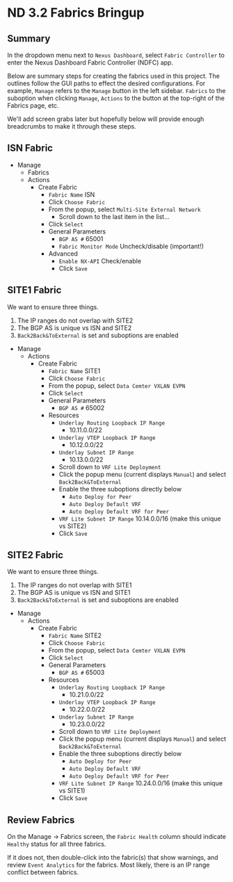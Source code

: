 # ND 3.2 Fabrics Bringup

## Summary

In the dropdown menu next to `Nexus Dashboard`, select `Fabric Controller`
to enter the Nexus Dashboard Fabric Controller (NDFC) app.

Below are summary steps for creating the fabrics used in this project.
The outlines follow the GUI paths to effect the desired configurations.
For example, `Manage` refers to the `Manage` button in the left sidebar.
`Fabrics` to the suboption when clicking `Manage`, `Actions` to the
button at the top-right of the Fabrics page, etc.

We'll add screen grabs later but hopefully below will provide enough
breadcrumbs to make it through these steps.

## ISN Fabric

- Manage
  - Fabrics
  - Actions
    - Create Fabric
      - `Fabric Name` ISN
      - Click `Choose Fabric`
      - From the popup, select `Multi-Site External Network`
        - Scroll down to the last item in the list...
      - Click `Select`
      - General Parameters
        - `BGP AS #` 65001
        - `Fabric Monitor Mode` Uncheck/disable (important!)
      - Advanced
        - `Enable NX-API` Check/enable
        - Click `Save`

## SITE1 Fabric

We want to ensure three things.

1. The IP ranges do not overlap with SITE2
2. The BGP AS is unique vs ISN and SITE2
3. `Back2Back&ToExternal` is set and suboptions are enabled

- Manage
  - Actions
    - Create Fabric
      - `Fabric Name` SITE1
      - Click `Choose Fabric`
      - From the popup, select `Data Cemter VXLAN EVPN`
      - Click `Select`
      - General Parameters
        - `BGP AS #` 65002
      - Resources
        - `Underlay Routing Loopback IP Range`
          - 10.11.0.0/22
        - `Underlay VTEP Loopback IP Range`
          - 10.12.0.0/22
        - `Underlay Subnet IP Range`
          - 10.13.0.0/22
        - Scroll down to `VRF Lite Deployment`
        - Click the popup menu (current displays `Manual`) and select `Back2Back&ToExternal`
        - Enable the three suboptions directly below
          - `Auto Deploy for Peer`
          - `Auto Deploy Default VRF`
          - `Auto Deploy Default VRF for Peer`
        - `VRF Lite Subnet IP Range` 10.14.0.0/16 (make this unique vs SITE2)
        - Click `Save`

## SITE2 Fabric

We want to ensure three things.

1. The IP ranges do not overlap with SITE1
2. The BGP AS is unique vs ISN and SITE1
3. `Back2Back&ToExternal` is set and suboptions are enabled

- Manage
  - Actions
    - Create Fabric
      - `Fabric Name` SITE2
      - Click `Choose Fabric`
      - From the popup, select `Data Cemter VXLAN EVPN`
      - Click `Select`
      - General Parameters
        - `BGP AS #` 65003
      - Resources
        - `Underlay Routing Loopback IP Range`
          - 10.21.0.0/22
        - `Underlay VTEP Loopback IP Range`
          - 10.22.0.0/22
        - `Underlay Subnet IP Range`
          - 10.23.0.0/22
        - Scroll down to `VRF Lite Deployment`
        - Click the popup menu (current displays `Manual`) and select `Back2Back&ToExternal`
        - Enable the three suboptions directly below
          - `Auto Deploy for Peer`
          - `Auto Deploy Default VRF`
          - `Auto Deploy Default VRF for Peer`
        - `VRF Lite Subnet IP Range` 10.24.0.0/16 (make this unique vs SITE1)
        - Click `Save`

## Review Fabrics

On the Manage -> Fabrics screen, the `Fabric Health` column should indicate `Healthy`
status for all three fabrics.

If it does not, then double-click into the fabric(s) that show warnings, and review
`Event Analytics` for the fabrics.  Most likely, there is an IP range conflict between
fabrics.
